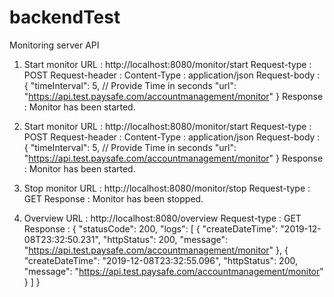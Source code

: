 # backendTest
Monitoring server API
1) Start monitor
URL : http://localhost:8080/monitor/start
Request-type : POST
Request-header : 
		Content-Type : application/json 
Request-body : 
{
	"timeInterval": 5, // Provide Time in seconds
	"url": "https://api.test.paysafe.com/accountmanagement/monitor"
}
Response :
Monitor has been started.

1) Start monitor
URL : http://localhost:8080/monitor/start
Request-type : POST
Request-header : 
		Content-Type : application/json 
Request-body : 
{
	"timeInterval": 5, // Provide Time in seconds
	"url": "https://api.test.paysafe.com/accountmanagement/monitor"
}
Response :
Monitor has been started.

2) Stop monitor
URL : http://localhost:8080/monitor/stop
Request-type : GET 
Response :
Monitor has been stopped.

3) Overview
URL : http://localhost:8080/overview
Request-type : GET 
Response : 
{
    "statusCode": 200,
    "logs": [
        {
            "createDateTime": "2019-12-08T23:32:50.231",
            "httpStatus": 200,
            "message": "https://api.test.paysafe.com/accountmanagement/monitor"
        },
        {
            "createDateTime": "2019-12-08T23:32:55.096",
            "httpStatus": 200,
            "message": "https://api.test.paysafe.com/accountmanagement/monitor"
        }
    ]
}